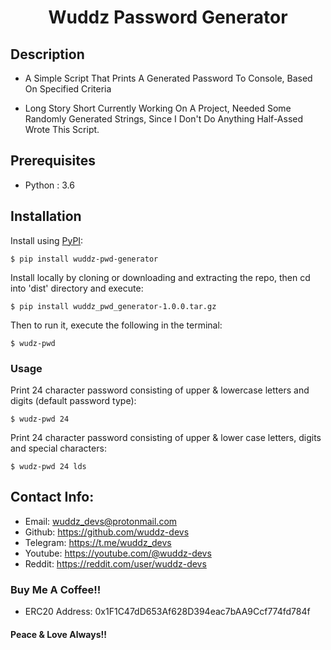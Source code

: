 <h1 align="center">Wuddz Password Generator</h1>

## Description
 - A Simple Script That Prints A Generated Password To Console, Based On Specified Criteria
 
 - Long Story Short Currently Working On A Project, Needed Some Randomly Generated Strings, Since I Don't Do Anything Half-Assed Wrote This Script.

## Prerequisites
 - Python : 3.6

## Installation
Install using [PyPI](https://pypi.org/project/wuddz-pwd-generator):
```
$ pip install wuddz-pwd-generator
```
Install locally by cloning or downloading and extracting the repo, then cd into 'dist' directory and execute:
```
$ pip install wuddz_pwd_generator-1.0.0.tar.gz
```
Then to run it, execute the following in the terminal:
```
$ wudz-pwd
```

### Usage
Print 24 character password consisting of upper & lowercase letters and digits (default password type):
```
$ wudz-pwd 24
```
Print 24 character password consisting of upper & lower case letters, digits and special characters:
```
$ wudz-pwd 24 lds
```

## Contact Info:
 - Email:     wuddz_devs@protonmail.com                                                              
 - Github:    https://github.com/wuddz-devs                                                          
 - Telegram:  https://t.me/wuddz_devs
 - Youtube:   https://youtube.com/@wuddz-devs
 - Reddit:    https://reddit.com/user/wuddz-devs

### Buy Me A Coffee!!
 - ERC20 Address: 0x1F1C47dD653Af628D394eac7bAA9Ccf774fd784f

#### Peace & Love Always!!
